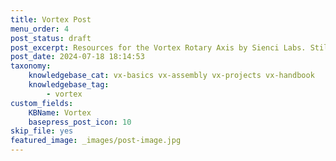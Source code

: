 ```yaml
---
title: Vortex Post
menu_order: 4
post_status: draft
post_excerpt: Resources for the Vortex Rotary Axis by Sienci Labs. Still in progress, but soon find all information on assembly, technology introduction, toolpaths, and more.
post_date: 2024-07-18 18:14:53
taxonomy:
    knowledgebase_cat: vx-basics vx-assembly vx-projects vx-handbook
    knowledgebase_tag:
        - vortex
custom_fields:
    KBName: Vortex
    basepress_post_icon: 10
skip_file: yes
featured_image: _images/post-image.jpg
---
```


